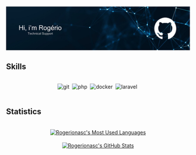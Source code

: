 ![Header](logo/Thumbnail-Githu.png)
<br />

## Skills
<br />
<div align="center">
	<img height="64" src="https://cdn.jsdelivr.net/gh/devicons/devicon/icons/git/git-original.svg" alt="git" title="git" />&nbsp;
	<img height="64" src="https://cdn.jsdelivr.net/gh/devicons/devicon/icons/php/php-original.svg" alt="php" title="php" />&nbsp;
	<img height="64" src="https://cdn.jsdelivr.net/gh/devicons/devicon/icons/docker/docker-original-wordmark.svg" alt="docker" title="docker" />&nbsp;
	<img height="64" src="https://cdn.jsdelivr.net/gh/devicons/devicon/icons/laravel/laravel-plain-wordmark.svg" alt="laravel" title="laravel" />&nbsp;
</div>
<br />

## Statistics
<br />
<div align="center">
<a href="https://github.com/rogerionasc/github-readme-stats">
    <img align="center" alt="Rogerionasc's Most Used Languages" src="https://github-readme-stats-ubpc-andreynav.vercel.app/api/top-langs/?username=rogerionasc&exclude_repo=[github-readme-stats,petrob,]&layout=compact&langs_count=12&layout=compact&theme=dark&bg_color=00000000&border_color=444c56&title_color=adbac7&text_color=768390&card_width=400" />
</a>

</div>
<br />
<div align="center">
<a href="https://github.com/rogerionasc/github-readme-stats">  
    <img align="center" alt="Rogerionasc's GitHub Stats" src="https://github-readme-stats-andreynav-andreynav.vercel.app/api?username=rogerionasc&layout=compact&show_icons=true&hide=stars,contribs&theme=dark&count_private=true&include_all_commits=true&bg_color=00000000&border_color=444c56&title_color=adbac7&text_color=768390&icon_color=39d353&hide_rank=true&card_width=400" />
</a>  
</div>



